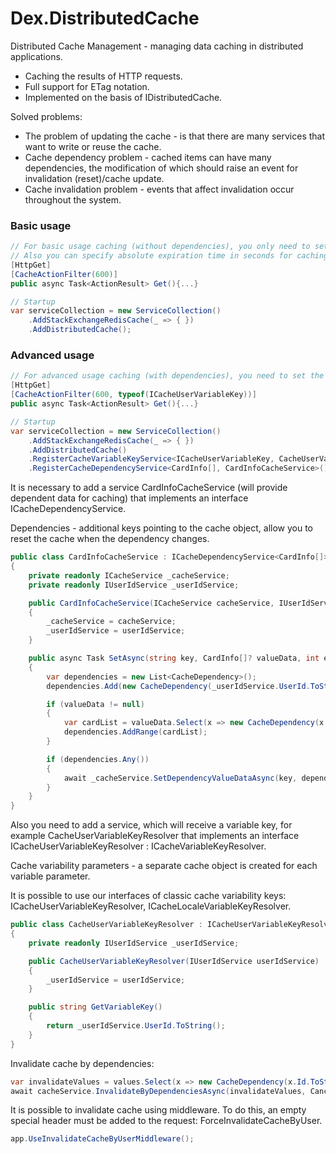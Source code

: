 # Dex.DistributedCache

Distributed Cache Management - managing data caching in distributed applications.

* Caching the results of HTTP requests.
* Full support for ETag notation.
* Implemented on the basis of IDistributedCache.

Solved problems:
* The problem of updating the cache - is that there are many services that want to write or reuse the cache.
* Cache dependency problem - cached items can have many dependencies, the modification of which should raise an event for invalidation (reset)/cache update.
* Cache invalidation problem - events that affect invalidation occur throughout the system.

### Basic usage
```csharp
// For basic usage caching (without dependencies), you only need to set the [CacheActionFilter] attribute on the controller method.
// Also you can specify absolute expiration time in seconds for caching.
[HttpGet]
[CacheActionFilter(600)]
public async Task<ActionResult> Get(){...}

// Startup
var serviceCollection = new ServiceCollection()
    .AddStackExchangeRedisCache(_ => { })
    .AddDistributedCache();
```

### Advanced usage
```csharp
// For advanced usage caching (with dependencies), you need to set the [CacheActionFilter] attribute on the controller method with indication of variability keys.
[HttpGet]
[CacheActionFilter(600, typeof(ICacheUserVariableKey))]
public async Task<ActionResult> Get(){...}

// Startup
var serviceCollection = new ServiceCollection()
    .AddStackExchangeRedisCache(_ => { })
    .AddDistributedCache()
    .RegisterCacheVariableKeyService<ICacheUserVariableKey, CacheUserVariableKey>()
    .RegisterCacheDependencyService<CardInfo[], CardInfoCacheService>();
```

It is necessary to add a service CardInfoCacheService (will provide dependent data for caching) that implements an interface ICacheDependencyService<T>.

Dependencies - additional keys pointing to the cache object, allow you to reset the cache when the dependency changes.
```csharp
public class CardInfoCacheService : ICacheDependencyService<CardInfo[]>
{
    private readonly ICacheService _cacheService;
    private readonly IUserIdService _userIdService;

    public CardInfoCacheService(ICacheService cacheService, IUserIdService userIdService)
    {
        _cacheService = cacheService;
        _userIdService = userIdService;
    }

    public async Task SetAsync(string key, CardInfo[]? valueData, int expiration, CancellationToken cancellation)
    {
        var dependencies = new List<CacheDependency>();
        dependencies.Add(new CacheDependency(_userIdService.UserId.ToString()));

        if (valueData != null)
        {
            var cardList = valueData.Select(x => new CacheDependency(x.Id.ToString())).Distinct();
            dependencies.AddRange(cardList);
        }

        if (dependencies.Any())
        {
            await _cacheService.SetDependencyValueDataAsync(key, dependencies, expiration, cancellation);
        }
    }
}
```

Also you need to add a service, which will receive a variable key, for example CacheUserVariableKeyResolver that implements an interface ICacheUserVariableKeyResolver : ICacheVariableKeyResolver.

Cache variability parameters - a separate cache object is created for each variable parameter.

It is possible to use our interfaces of classic cache variability keys: ICacheUserVariableKeyResolver, ICacheLocaleVariableKeyResolver.
```csharp
public class CacheUserVariableKeyResolver : ICacheUserVariableKeyResolver
{
    private readonly IUserIdService _userIdService;

    public CacheUserVariableKeyResolver(IUserIdService userIdService)
    {
        _userIdService = userIdService;
    }

    public string GetVariableKey()
    {
        return _userIdService.UserId.ToString();
    }
}
```

Invalidate cache by dependencies:
```csharp
var invalidateValues = values.Select(x => new CacheDependency(x.Id.ToString()));
await cacheService.InvalidateByDependenciesAsync(invalidateValues, CancellationToken.None);
```

It is possible to invalidate cache using middleware.
To do this, an empty special header must be added to the request: ForceInvalidateCacheByUser.
```csharp
app.UseInvalidateCacheByUserMiddleware();
```